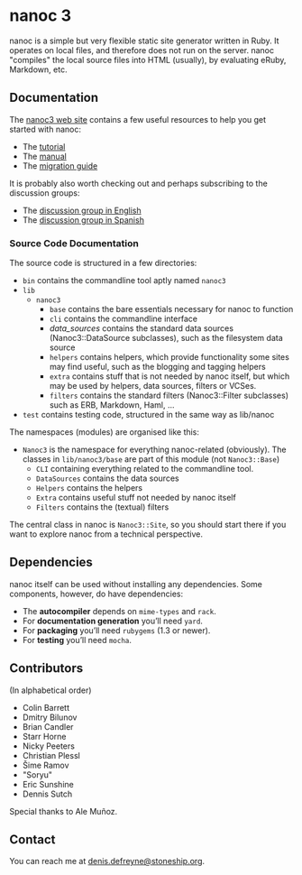 # nanoc 3

nanoc is a simple but very flexible static site generator written in Ruby.
It operates on local files, and therefore does not run on the server. nanoc
"compiles" the local source files into HTML (usually), by evaluating eRuby,
Markdown, etc.

## Documentation

The [nanoc3 web site](http://nanoc.stoneship.org) contains a few useful
resources to help you get started with nanoc:

* The [tutorial](http://nanoc.stoneship.org/tutorial)
* The [manual](http://nanoc.stoneship.org/manual)
* The [migration guide](http://nanoc.stoneship.org/migrating)

It is probably also worth checking out and perhaps subscribing to the
discussion groups:

* The [discussion group in English](http://groups.google.com/group/nanoc)
* The [discussion group in Spanish](http://groups.google.com/group/nanoc-es)

### Source Code Documentation

The source code is structured in a few directories:

* `bin` contains the commandline tool aptly named `nanoc3`
* `lib`
  * `nanoc3`
    * `base` contains the bare essentials necessary for nanoc to function
    * `cli` contains the commandline interface
    * *data_sources* contains the standard data sources (Nanoc3::DataSource
      subclasses), such as the filesystem data source
    * `helpers` contains helpers, which provide functionality some sites
      may find useful, such as the blogging and tagging helpers
    * `extra` contains stuff that is not needed by nanoc itself, but which may
      be used by helpers, data sources, filters or VCSes.
    * `filters` contains the standard filters (Nanoc3::Filter subclasses) such
      as ERB, Markdown, Haml, ...
* `test` contains testing code, structured in the same way as lib/nanoc

The namespaces (modules) are organised like this:

* `Nanoc3` is the namespace for everything nanoc-related (obviously). The
  classes in `lib/nanoc3/base` are part of this module (not `Nanoc3::Base`)
  * `CLI` containing everything related to the commandline tool.
  * `DataSources` contains the data sources
  * `Helpers` contains the helpers
  * `Extra` contains useful stuff not needed by nanoc itself
  * `Filters` contains the (textual) filters

The central class in nanoc is `Nanoc3::Site`, so you should start there if
you want to explore nanoc from a technical perspective.

## Dependencies

nanoc itself can be used without installing any dependencies. Some
components, however, do have dependencies:

* The **autocompiler** depends on `mime-types` and `rack`.
* For **documentation generation** you’ll need `yard`.
* For **packaging** you’ll need `rubygems` (1.3 or newer).
* For **testing** you’ll need `mocha`.

## Contributors

(In alphabetical order)

* Colin Barrett
* Dmitry Bilunov
* Brian Candler
* Starr Horne
* Nicky Peeters
* Christian Plessl
* Šime Ramov
* "Soryu"
* Eric Sunshine
* Dennis Sutch

Special thanks to Ale Muñoz.

## Contact

You can reach me at <denis.defreyne@stoneship.org>.
